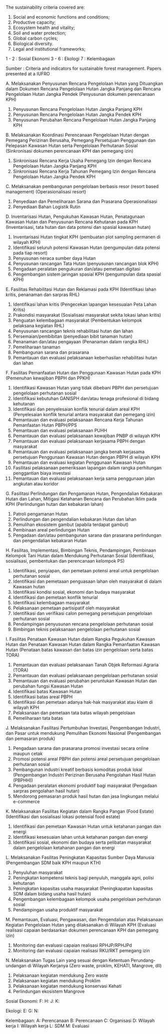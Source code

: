 The sustainability criteria covered are:
1. Social and economic functions and conditions;
2. Productive capacity;
3. Ecosystem health and vitality;
4. Soil and water protection;
5. Global carbon cycles;
6. Biological diversity.
7. Legal and institutional frameworks;

1 - 2 : Sosial Ekonomi
3 - 6 : Ekologi
7 : Kelembagaan

Sumber : Criteria and indicators for sustainable forest management. Papers presented at a IUFRO



A. Melaksanakan Penyusunan Rencana Pengelolaan Hutan yang Dituangkan dalam Dokumen Rencana Pengelolaan Hutan Jangka Panjang dan Rencana Pengelolaan Hutan Jangka Pendek (Penyusunan dokumen perencanaan KPH)
1. Penyusunan Rencana Pengelolaan Hutan Jangka Panjang KPH
2. Penyusunan Rencana Pengelolaan Hutan Jangka Pendek KPH
3. Penyusunan Perubahan Rencana Pengelolaan Hutan Jangka Panjang KPH

B. Melaksanakan Koordinasi Perencanaan Pengelolaan Hutan dengan Pemegang Perizinan Berusaha, Pemegang Persetujuan Penggunaan dan Pelepasan Kawasan Hutan serta Pengelolaan Perhutanan Sosial (Sinkronisasi dokumen perencanaan KPH dan pemegang izin)
1. Sinkronisasi Rencana Kerja Usaha Pemegang Izin dengan Rencana Pengelolaan Hutan Jangka Panjang KPH
2. Sinkronisasi Rencana Kerja Tahunan Pemegang Izin dengan Rencana Pengelolaan Hutan Jangka Pendek KPH

C. Melaksanakan pembangunan pengelolaan berbasis resor (resort based management) (Operasionalisasi resort)
1. Penyediaan dan Pemeliharaan Sarana dan Prasarana Operasionalisasi
2. Penyediaan Bahan Logistik Rutin

D. Inventarisasi Hutan, Pengukuhan Kawasan Hutan, Penatagunaan Kawasan Hutan dan Penyusunan Rencana Kehutanan pada KPH (Inventarisasi, tata hutan dan data potensi dan spasial kawasan hutan)
1. Inventarisasi Hutan tingkat KPH (pembuatan plot sampling permanen di wilayah KPH)
2. Identifikasi seluruh potensi Kawasan Hutan (pengumpulan data potensi pada tiap resort)
3. Penyusunan neraca sumber daya Hutan
4. Penyusunan rancangan Tata Hutan (penyusunan rancangan blok KPH)
5. Pengadaan peralatan pengukuran dan/atau pemetaan digitasi
6. Pengembangan sistem jaringan spasial KPH (pengumpulan data spasial KPH)

E. Fasilitas Rehabilitasi Hutan dan Reklamasi pada KPH (Identifikasi lahan kritis, penanaman dan sarpras RHL)
1. Identifikasi lahan kritis (Pengecekan lapangan kesesuaian Peta Lahan Kritis)
2. Prakondisi masyarakat (Sosialisasi masyarakat sekita lokasi lahan kritis)
3. Penguatan kelembagaan masyarakat (Pembentukan kelompok pelaksana kegiatan RHL)
4. Penyusunan rancangan teknis rehabilitasi hutan dan lahan
5. Persemaian/pembibitan (penyediaan bibit tanaman hutan)
6. Penanaman dan/atau pengayaan (Penanaman dalam rangka RHL)
7. Pemeliharaan tanaman
8. Pembangunan sarana dan prasarana
9. Pemantauan dan evaluasi pelaksanaan keberhasilan rehabilitasi hutan dan lahan

F. Fasilitas Pemanfaatan Hutan dan Penggunaan Kawasan Hutan pada KPH (Pemenuhan kewajiban PBPH dan PPKH)
1. Identifikasi Kawasan Hutan yang tidak dibebani PBPH dan persetujuan pengelolaan perhutanan sosial
2. Identifikasi kebutuhan GANISPH dan/atau tenaga profesional di bidang kehutanan
3. Identifikasi dan penyelesaian konflik tenurial dalam areal KPH (Penyelesaian konflik tenurial antara masyarakat dan pemegang izin)
4. Pemantauan dan evaluasi pelaksanaan Rencana Kerja Tahunan Pemanfaatan Hutan PBPH/PPS 
5. Pemantauan dan evaluasi pelaksanaan PUHH
6. Pemantauan dan evaluasi pelaksanaan kewajiban PNBP di wilayah KPH
7. Pemantauan dan evaluasi pelaksanaan kerjasama PBPH dengan masyarakat
8. Pemantauan dan evaluasi pelaksanaan jangka benah kerjasama persetujuan Penggunaan Kawasan Hutan dengan PBPH di wilayah KPH
9. Pemantauan dan evaluasi kegiatan Penggunaan Kawasan Hutan
10. Fasilitasi pelaksanaan pemeriksaan lapangan dalam rangka perhitungan penggantian biaya investasi
11. Pemantauan dan evaluasi pelaksanaan kerja sama penggunaan jalan angkutan atau koridor

G. Fasilitasi Perlindungan dan Pengamanan Hutan, Pengendalian Kebakaran Hutan  dan Lahan, Mitigasi Ketahanan Bencana dan Perubahan Iklim pada KPH (Perlindungan hutan dan kebakaran lahan)
1. Patroli pengamanan Hutan
2. Perlindungan dan pengendalian kebakaran Hutan dan lahan
3. Pemulihan ekosistem gambut (apabila terdapat gambut)
4. Pembinaan areal perlindungan Hutan
5. Pengadaan dan/atau pembangunan sarana dan prasarana perlindungan dan pengendalian kebakaran Hutan

H. Fasilitas, Implementasi, Bimbingan Teknis, Pendampingan, Pembinaan Kelompok Tani Hutan dalam Mendukung Perhutanan Sosial (Identifikasi, sosialisasi, pembentukan dan perencanaan kelompok PS)
1. Identifikasi, penyiapan, dan pemetaan potensi areal untuk pengelolaan perhutanan sosial
2. Identifikasi dan pemetaaan penguasaan lahan oleh masyarakat di dalam Kawasan hutan
3. Identifikasi kondisi sosial, ekonomi dan budaya masyarakat
4. Identifikasi dan pemetaan konflik tenurial
5. Identifikasi kelembagaan masyarakat
6. Pelaksanaan pemetaan partisipatif oleh masyarakat
7. Identifikasi dan verifikasi calon pemegang persetujuan pengelolaan perhutanan sosial
8. Pendampingan penyusunan rencana pengelolaan perhutanan sosial
9. Bimbingan teknis pelaksanaan pengelolaan perhutanan sosial

I. Fasilitas Penataan Kawasan Hutan dalam Rangka Pegukuhan Kawasan Hutan dan Penataan Kawasan Hutan dalam Rangka Pemanfaatan Kawasan Hutan (Penataan batas kawasan dan batas izin pengelolaan serta batas TORA)
1. Pemantauan dan evaluasi pelaksanaan Tanah Objek Reformasi Agraria (TORA)
2. Pemantauan dan evaluasi pelaksanaan pengelolaan perhutanan sosial
3. Pemantauan dan evaluasi perubahan peruntukan Kawasan Hutan dan perubahan fungsi Kawasan Hutan
4. Identifikasi batas Kawasan Hutan
5. Identifikasi batas areal PBPH
6. Identifikasi dan pemetaan adanya hak-hak masyarakat atau klaim di wilayah KPH
7. Pelaksanaan dan pemetaan tata batas wilayah pengelolaan
8. Pemeliharaan tata batas

J. Melaksanakan Fasilitasi Pertumbuhan Investasi, Pengembangan Industri, dan Pasar untuk mendukung Pemulihan Ekonomi Nasional (Pengembangan dan pemasaran produk)
1. Pengadaan sarana dan prasarana promosi investasi secara online maupun cetak
2. Promosi potensi areal PBPH dan potensi areal persetujuan pengelolaan perhutanan sosial
3. Pembangunan industri kreatif berbasis komoditas produk lokal (Pengembangan Industri Perizinan Berusaha Pengolahan Hasil Hutan (PBPHH))
4. Pengadaan peralatan ekonomi produktif bagi masyarakat (Pengadaan sarpras pengolahan hasil hutan)
5. Mendorong pemasaran produk hasil hutan dan jasa lingkungan melalui e-commerce

K. Melaksanakan Fasilitas Kegiatan dalam Rangka Pangan (Food Estate) (Identifikasi dan sosialisasi lokasi potensial food estate)
1. Identifikasi dan pemetaan Kawasan Hutan untuk ketahanan pangan dan energi
2. Identifikasi kesesuaian lahan untuk ketahanan pangan dan energi
3. Identifikasi sosial, ekonomi dan budaya serta pelibatan masyarakat dalam pengelolaan ketahanan pangan dan energi

L. Melaksanakan Fasilitas Peningkatan Kapasitas Sumber Daya Manusia (Pengembangan SDM baik KPH maupun KTH)
1. Penyuluhan masyarakat
2. Peningkatan kompetensi teknis bagi penyuluh, manggala agni, polisi kehutanan
3. Peningkatan kapasitas usaha masyarakat (Peningkapatan kapasitas SDM dalam bidang usaha hasil hutan)
4. Pengembangan kelembagaan kelompok usaha pengelolaan perhutanan sosial
5. Pendampingan usaha produktif masyarakat

M. Pemantauan, Evaluasi, Pengawasan, dan Pengendalian atas Pelaksanaan Kegiatan Pengelolaan Hutan yang dilaksanakan di Wilayah KPH (Evaluasi realisasi capaian berdasarkan dokumen perencanaan KPH dan pemegang izin)
1. Monitoring dan evaluasi capaian realisasi RPHJP/RPHJPd
2. Monitoring dan evaluasi capaian realisasi RKU/RKT pemegang izin

N. Melaksanakan Tugas Lain yang sesuai dengan Ketentuan Perundang-undangan di Wilayah Kerjanya (Zero waste, proklim, KEHATI, Mangrove, dll)
1. Pelaksanaan kegiatan mendukung Zero waste
2. Pelaksanaan kegiatan mendukung Proklim
3. Pelaksanaan kegiatan mendukung konservasi Kehati
4. Perlindungan ekosistem Mangrove




Sosial Ekonomi:
F:
H:
J:
K:

Ekologi:
E:
G:
N:

Kelembagaan:
A: Perencanaan
B: Perencanaan
C: Organisasi
D: Wilayah kerja
I: Wilayah kerja
L: SDM
M: Evaluasi





